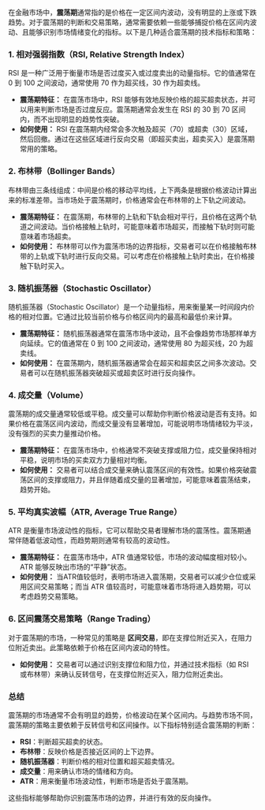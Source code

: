 在金融市场中，**震荡期**通常指的是价格在一定区间内波动，没有明显的上涨或下跌趋势。对于震荡期的判断和交易策略，通常需要依赖一些能够捕捉价格在区间内波动、且能够识别市场情绪变化的指标。以下是几种适合震荡期的技术指标和策略：

### 1. **相对强弱指数（RSI, Relative Strength Index）**

RSI 是一种广泛用于衡量市场是否过度买入或过度卖出的动量指标。它的值通常在 0 到 100 之间波动，通常使用 70 作为超买线，30 作为超卖线。

-   **震荡期特征：** 在震荡市场中，RSI 能够有效地反映价格的超买超卖状态，并可以用来判断市场是否过度反应。震荡期通常会发生在 RSI 的 30 到 70 区间内，而不出现明显的趋势性突破。
-   **如何使用：** RSI 在震荡期内经常会多次触及超买（70）或超卖（30）区域，然后回撤。通过在这些区域进行反向交易（即超买卖出，超卖买入）是震荡期常用的策略。

### 2. **布林带（Bollinger Bands）**

布林带由三条线组成：中间是价格的移动平均线，上下两条是根据价格波动计算出来的标准差带。当市场处于震荡期时，价格通常会在布林带的上下轨之间波动。

-   **震荡期特征：** 在震荡期，布林带的上轨和下轨会相对平行，且价格在这两个轨道之间波动。当价格接触上轨时，可能意味着市场超买，而接触下轨时则可能意味着市场超卖。
-   **如何使用：** 布林带可以作为震荡市场的边界指标，交易者可以在价格接触布林带的上轨或下轨时进行反向交易。可以考虑在价格接触上轨时卖出，在价格接触下轨时买入。

### 3. **随机振荡器（Stochastic Oscillator）**

随机振荡器（Stochastic Oscillator）是一个动量指标，用来衡量某一时间段内价格的相对位置。它通过比较当前价格与价格区间内的最高和最低价来计算。

-   **震荡期特征：** 随机振荡器通常在震荡市场中波动，且不会像趋势市场那样单方向延续。它的值通常在 0 到 100 之间波动，通常使用 80 为超买线，20 为超卖线。
-   **如何使用：** 在震荡期内，随机振荡器通常会在超买和超卖区之间多次波动。交易者可以在随机振荡器突破超买或超卖区时进行反向操作。

### 4. **成交量（Volume）**

震荡期的成交量通常较低或平稳。成交量可以帮助你判断价格波动是否有支持。如果价格在震荡区间内波动，而成交量没有显著增加，可能说明市场情绪较为平淡，没有强烈的买卖力量推动价格。

-   **震荡期特征：** 在震荡市场中，价格通常不突破支撑或阻力位，成交量保持相对平稳，说明市场的买卖双方力量相对均衡。
-   **如何使用：** 交易者可以结合成交量来确认震荡区间的有效性。如果价格突破震荡区间的支撑或阻力，并且伴随着成交量的显著增加，可能意味着震荡结束，趋势开始。

### 5. **平均真实波幅（ATR, Average True Range）**

ATR 是衡量市场波动性的指标，它可以帮助交易者理解市场的震荡性。震荡期通常伴随着低波动性，而趋势期则通常有较高的波动性。

-   **震荡期特征：** 在震荡市场中，ATR 值通常较低，市场的波动幅度相对较小。ATR 能够反映出市场的“平静”状态。
-   **如何使用：** 当ATR值较低时，表明市场进入震荡期，交易者可以减少仓位或采用区间交易策略；而当 ATR 值较高时，可能意味着市场将进入趋势期，可以考虑趋势交易策略。

### 6. **区间震荡交易策略（Range Trading）**

对于震荡期的市场，一种常见的策略是 **区间交易**，即在支撑位附近买入，在阻力位附近卖出。此策略依赖于价格在区间内波动的特性。

-   **如何使用：** 交易者可以通过识别支撑位和阻力位，并通过技术指标（如 RSI 或布林带）来确认反转信号，在支撑位附近买入，阻力位附近卖出。

### 总结

震荡期的市场通常不会有明显的趋势，价格波动在某个区间内。与趋势市场不同，震荡期的策略主要依赖于反转信号和区间操作。以下指标特别适合震荡期的判断：

-   **RSI**：判断超买超卖的状态。
-   **布林带**：反映价格是否接近区间的上下边界。
-   **随机振荡器**：判断价格的相对位置和超买超卖情况。
-   **成交量**：用来确认市场的情绪和方向。
-   **ATR**：用来衡量市场波动性，判断市场是否处于震荡期。

这些指标能够帮助你识别震荡市场的边界，并进行有效的反向操作。